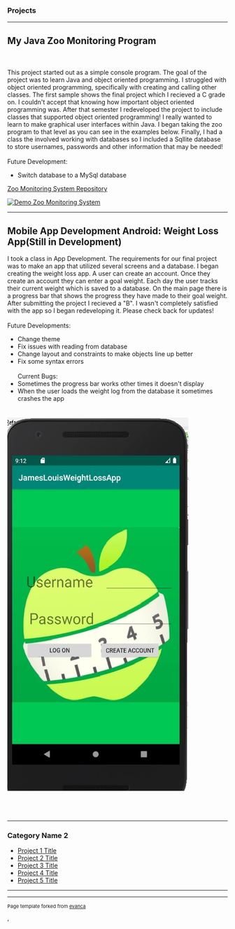 ### Projects

---

## My Java Zoo Monitoring Program
<br><br>
This project started out as a simple console program. The goal of the project was to learn Java and object oriented programming. I struggled with object oriented programming, specifically with creating and calling other classes. The first sample shows the final project which I recieved a C grade on. I couldn't accept that knowing how important object oriented programming was. After that semester I redeveloped the project to include classes that supported object oriented programming! I really wanted to learn to make graphical user interfaces within Java. I began taking the zoo program to that level as you can see in the examples below. Finally, I had a class the involved working with databases so I included a Sqllite database to store usernames, passwords and other information that may be needed!
<br><br>
Future Development:
  - Switch database to a MySql database

<a href="https://github.com/JamesLouis89/Zoo-Monitoring-System.git">Zoo Monitoring System Repository</a>

[![Demo Zoo Monitoring System](https://j.gifs.com/r8OPp2.gif)](https://youtu.be/yJ9J54cSVVY)


---
## Mobile App Development Android: Weight Loss App(Still in Development)
I took a class in App Development. The requirements for our final project was to make an app that utilized several screens and a database. I began creating the weight loss app. A user can create an account. Once they create an account they can enter a goal weight. Each day the user tracks their current weight which is saved to a database. On the main page there is a progress bar that shows the progress they have made to their goal weight. After submitting the project I recieved a "B". I wasn't completely satisfied with the app so I began redeveloping it. Please check back for updates!
<br><br>
Future Developments:
  - Change theme
  - Fix issues with reading from database
  - Change layout and constraints to make objects line up better
  - Fix some syntax errors
 <br><br>
Current Bugs:
  - Sometimes the progress bar works other times it doesn't display
  - When the user loads the weight log from the database it sometimes crashes the app
<br><br>
<img src="images/android.jpg?raw=true"/>
<br><br>
<br><br>








---

### Category Name 2

- [Project 1 Title](http://example.com/)
- [Project 2 Title](http://example.com/)
- [Project 3 Title](http://example.com/)
- [Project 4 Title](http://example.com/)
- [Project 5 Title](http://example.com/)

---




---
<p style="font-size:11px">Page template forked from <a href="https://github.com/evanca/quick-portfolio">evanca</a></p>
<!-- Remove above link if you don't want to attibute -->
,

